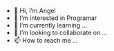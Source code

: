 - 👋 Hi, I’m Angel
- 👀 I’m interested in Programar
- 🌱 I’m currently learning ...
- 💞️ I’m looking to collaborate on ...
- 📫 How to reach me ...

<!---
Angell4S/Angell4S is a ✨ special ✨ repository because its `README.md` (this file) appears on your GitHub profile.
You can click the Preview link to take a look at your changes.
--->
